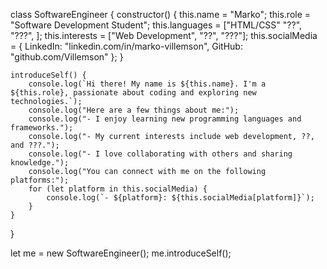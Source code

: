   
class SoftwareEngineer {
    constructor() {
        this.name = "Marko";
        this.role = "Software Development Student";
        this.languages = ["HTML/CSS" "??", "???", ];
        this.interests = ["Web Development", "??", "???"];
        this.socialMedia = {
            LinkedIn: "linkedin.com/in/marko-villemson",
            GitHub: "github.com/Villemson"
        };
    }

    introduceSelf() {
        console.log(`Hi there! My name is ${this.name}. I'm a ${this.role}, passionate about coding and exploring new technologies.`);
        console.log("Here are a few things about me:");
        console.log("- I enjoy learning new programming languages and frameworks.");
        console.log("- My current interests include web development, ??, and ???.");
        console.log("- I love collaborating with others and sharing knowledge.");
        console.log("You can connect with me on the following platforms:");
        for (let platform in this.socialMedia) {
            console.log(`- ${platform}: ${this.socialMedia[platform]}`);
        }
    }
}

let me = new SoftwareEngineer();
me.introduceSelf();
